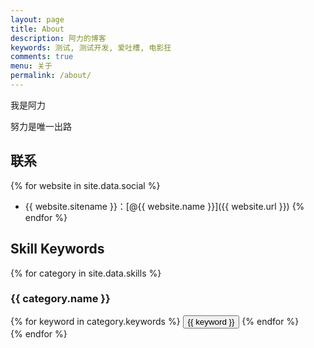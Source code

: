 ```yaml
---
layout: page
title: About
description: 阿力的博客
keywords: 测试, 测试开发, 爱吐槽, 电影狂
comments: true
menu: 关于
permalink: /about/
---
```


我是阿力

努力是唯一出路

## 联系

{% for website in site.data.social %}
* {{ website.sitename }}：[@{{ website.name }}]({{ website.url }})
{% endfor %}

## Skill Keywords

{% for category in site.data.skills %}
### {{ category.name }}
<div class="btn-inline">
{% for keyword in category.keywords %}
<button class="btn btn-outline" type="button">{{ keyword }}</button>
{% endfor %}
</div>
{% endfor %}
